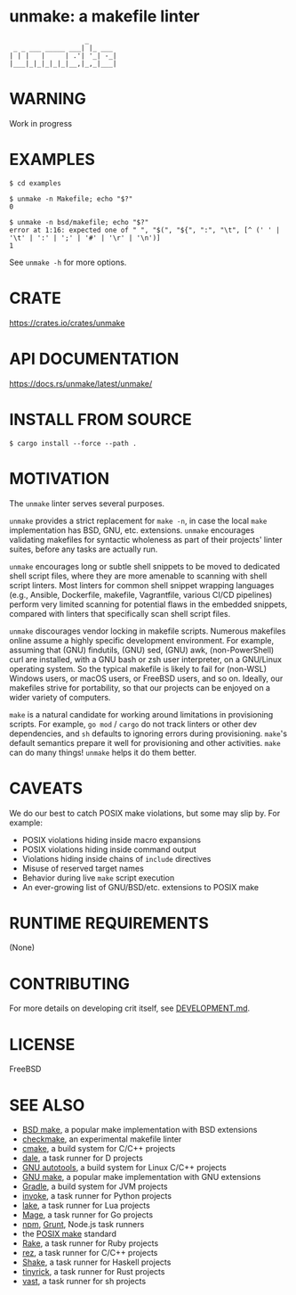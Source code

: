 # unmake: a makefile linter

```text
                   _
 _ _ ___ _____ ___| |_ ___
| | |   |     | .'| '_| -_|
|___|_|_|_|_|_|__,|_,_|___|
```

# WARNING

Work in progress

# EXAMPLES

```console
$ cd examples

$ unmake -n Makefile; echo "$?"
0

$ unmake -n bsd/makefile; echo "$?"
error at 1:16: expected one of " ", "$(", "${", ":", "\t", [^ (' ' | '\t' | ':' | ';' | '#' | '\r' | '\n')]
1
```

See `unmake -h` for more options.

# CRATE

https://crates.io/crates/unmake

# API DOCUMENTATION

https://docs.rs/unmake/latest/unmake/

# INSTALL FROM SOURCE

```console
$ cargo install --force --path .
```

# MOTIVATION

The `unmake` linter serves several purposes.

`unmake` provides a strict replacement for `make -n`, in case the local `make` implementation has BSD, GNU, etc. extensions. `unmake` encourages validating makefiles for syntactic wholeness as part of their projects' linter suites, before any tasks are actually run.

`unmake` encourages long or subtle shell snippets to be moved to dedicated shell script files, where they are more amenable to scanning with shell script linters. Most linters for common shell snippet wrapping languages (e.g., Ansible, Dockerfile, makefile, Vagrantfile, various CI/CD pipelines) perform very limited scanning for potential flaws in the embedded snippets, compared with linters that specifically scan shell script files.

`unmake` discourages vendor locking in makefile scripts. Numerous makefiles online assume a highly specific development environment. For example, assuming that (GNU) findutils, (GNU) sed, (GNU) awk, (non-PowerShell) curl are installed, with a GNU bash or zsh user interpreter, on a GNU/Linux operating system. So the typical makefile is likely to fail for (non-WSL) Windows users, or macOS users, or FreeBSD users, and so on. Ideally, our makefiles strive for portability, so that our projects can be enjoyed on a wider variety of computers.

`make` is a natural candidate for working around limitations in provisioning scripts. For example, `go mod` / `cargo` do not track linters or other dev dependencies, and `sh` defaults to ignoring errors during provisioning. `make`'s default semantics prepare it well for provisioning and other activities. `make` can do many things! `unmake` helps it do them better.

# CAVEATS

We do our best to catch POSIX make violations, but some may slip by. For example:

* POSIX violations hiding inside macro expansions
* POSIX violations hiding inside command output
* Violations hiding inside chains of `include` directives
* Misuse of reserved target names
* Behavior during live `make` script execution
* An ever-growing list of GNU/BSD/etc. extensions to POSIX make

# RUNTIME REQUIREMENTS

(None)

# CONTRIBUTING

For more details on developing crit itself, see [DEVELOPMENT.md](DEVELOPMENT.md).

# LICENSE

FreeBSD

# SEE ALSO

* [BSD make](https://man.freebsd.org/cgi/man.cgi?make(1)), a popular make implementation with BSD extensions
* [checkmake](https://github.com/mrtazz/checkmake), an experimental makefile linter
* [cmake](https://cmake.org/), a build system for C/C++ projects
* [dale](https://github.com/mcandre/dale), a task runner for D projects
* [GNU autotools](https://www.gnu.org/software/automake/manual/html_node/Autotools-Introduction.html), a build system for Linux C/C++ projects
* [GNU make](https://www.gnu.org/software/make/), a popular make implementation with GNU extensions
* [Gradle](https://gradle.org/), a build system for JVM projects
* [invoke](https://pypi.org/project/invoke/), a task runner for Python projects
* [lake](https://luarocks.org/modules/steved/lake), a task runner for Lua projects
* [Mage](https://magefile.org/), a task runner for Go projects
* [npm](https://www.npmjs.com/), [Grunt](https://gruntjs.com/), Node.js task runners
* the [POSIX make](https://pubs.opengroup.org/onlinepubs/9699919799/utilities/make.html) standard
* [Rake](https://ruby.github.io/rake/), a task runner for Ruby projects
* [rez](https://github.com/mcandre/rez), a task runner for C/C++ projects
* [Shake](https://shakebuild.com/), a task runner for Haskell projects
* [tinyrick](https://github.com/mcandre/tinyrick), a task runner for Rust projects
* [vast](https://github.com/mcandre/vast), a task runner for sh projects
